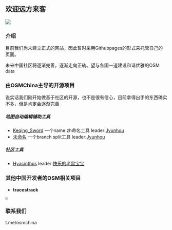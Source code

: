 ## 欢迎远方来客

[![](https://wiki.openstreetmap.org/w/images/thumb/1/10/OpenStreetMap_PRC.svg/300px-OpenStreetMap_PRC.svg.png)](https://wiki.openstreetmap.org/wiki/Zh-hans:%E4%B8%AD%E5%8D%8E%E4%BA%BA%E6%B0%91%E5%85%B1%E5%92%8C%E5%9B%BD)

### 介绍

目前我们尚未建立正式的网站，因此暂时采用Githubpages的形式来托管自己的页面。

未来中国社区将逐渐完善，逐渐走向正轨。望与各国一道建设和谐优雅的OSM data

### 由OSMChina主导的开源项目

说实话我们刚开始做基于社区的开源，也不是很有信心，目前拿得出手的东西确实不多，但是肯定会逐渐完善

##### 地图自动编辑辅助工具

+ [Keqing_Sword](github.com/OSMChina/Keqing_Sword) 一个name:zh命名工具 leader:[Jyunhou](github.com/Jyunhou)
+ [未命名](github.com/OSMChina/未命名) 一个branch split工具 leader:[Jyunhou](github.com/Jyunhou)

##### 社区工具

+ [Hyacinthus](github.com/OSMChina/Hyacinthus) leader:[快乐的老鼠宝宝](github.com/Laoshubaby)

### 其他中国开发者的OSM相关项目

+ **tracestrack**

[<img src="https://laoshubaby.oss-cn-shanghai.aliyuncs.com/tracestrack.png" style="zoom: 50%;" />](https://apps.apple.com/cn/app/tracestrack-%E8%B8%AA%E8%BF%B9%E5%9C%B0%E5%9B%BE/id1015383536)

### 联系我们

t.me/osmchina